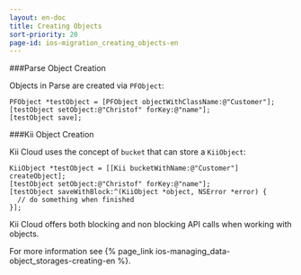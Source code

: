 ```yaml
---
layout: en-doc
title: Creating Objects
sort-priority: 20
page-id: ios-migration_creating_objects-en
---
```

###Parse Object Creation

Objects in Parse are created via `PFObject`:

```objc
PFObject *testObject = [PFObject objectWithClassName:@"Customer"];
[testObject setObject:@"Christof" forKey:@"name"];
[testObject save];
```

###Kii Object Creation

Kii Cloud uses the concept of `bucket` that can store a `KiiObject`:

```objc
KiiObject *testObject = [[Kii bucketWithName:@"Customer"] createObject];
[testObject setObject:@"Christof" forKey:@"name"];
[testObject saveWithBlock:^(KiiObject *object, NSError *error) {
  // do something when finished
}];
```

Kii Cloud offers both blocking and non blocking API calls when working with objects.

For more information see {% page_link ios-managing_data-object_storages-creating-en %}.
